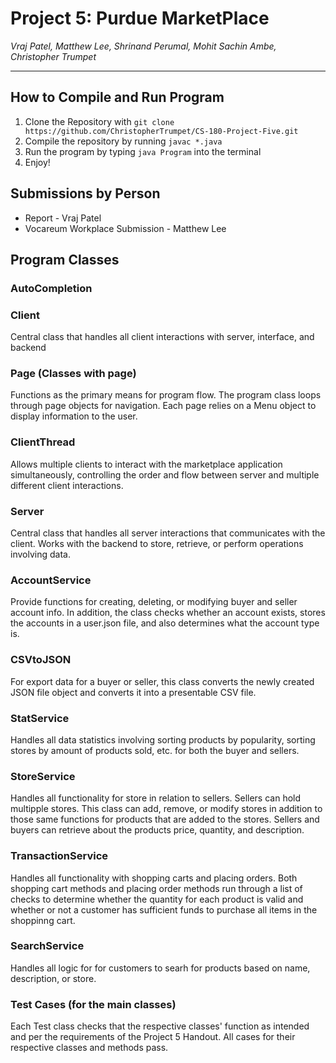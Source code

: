 # Project 5: Purdue MarketPlace
*Vraj Patel, Matthew Lee, Shrinand Perumal, Mohit Sachin Ambe, Christopher Trumpet*

---

## How to Compile and Run Program
1. Clone the Repository with `git clone https://github.com/ChristopherTrumpet/CS-180-Project-Five.git`
2. Compile the repository by running `javac *.java`
3. Run the program by typing `java Program` into the terminal
4. Enjoy!

## Submissions by Person
- Report - Vraj Patel
- Vocareum Workplace Submission - Matthew Lee

## Program Classes

### AutoCompletion

### Client
Central class that handles all client interactions with server, interface, and backend

### Page (Classes with page)
Functions as the primary means for program flow. 
The program class loops through page objects for navigation. 
Each page relies on a Menu object to display information to the user.

### ClientThread
Allows multiple clients to interact with the marketplace application simultaneously, controlling the order and flow between server and multiple different client interactions.

### Server
Central class that handles all server interactions that communicates with the client. Works with the  backend to store, retrieve, or perform operations involving data.

### AccountService
Provide functions for creating, deleting, or modifying buyer and seller account info. In addition, the class checks whether an account exists, stores the accounts in a user.json file, and also determines what the account type is.

### CSVtoJSON
For export data for a buyer or seller, this class converts the newly created JSON file object and converts it into a presentable CSV file.

### StatService
Handles all data statistics involving sorting products by popularity, sorting stores by amount of products sold, etc. for both the buyer and sellers.

### StoreService
Handles all functionality for store in relation to sellers. Sellers can hold multipple stores. This class can add, remove, or modify stores in addition to those same functions for products that are added to the stores. Sellers and buyers can retrieve about the products price, quantity, and description.

### TransactionService
Handles all functionality with shopping carts and placing orders. Both shopping cart methods and placing order methods run through a list of checks to determine whether the quantity for each product is valid and whether or not a customer has sufficient funds to purchase all items in the shoppinng cart. 

### SearchService
Handles all logic for for customers to searh for products based on name, description, or store.

### Test Cases (for the main classes)
Each Test class checks that the respective classes' function as intended and per the requirements of the Project 5 Handout.
All cases for their respective classes and methods pass.
